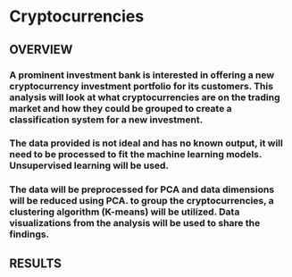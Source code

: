 # Cryptocurrencies

## OVERVIEW

### A prominent investment bank is interested in offering a new cryptocurrency investment portfolio for its customers. This analysis will look at what cryptocurrencies are on the trading market and how they could be grouped to create a classification system for a new investment. 

### The data provided is not ideal and has no known output, it will need to be processed to fit the machine learning models. Unsupervised learning will be used. 
### The data will be preprocessed for PCA and data dimensions will be reduced using PCA.  to group the cryptocurrencies, a clustering algorithm (K-means) will be utilized. Data visualizations from the analysis will be used to share the findings.



## RESULTS

